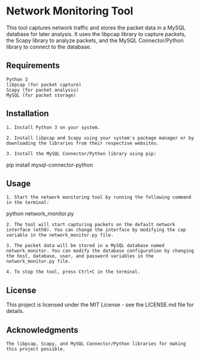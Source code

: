 # Network Monitoring Tool

This tool captures network traffic and stores the packet data in a MySQL database for later analysis. It uses the libpcap library to capture packets, the Scapy library to analyze packets, and the MySQL Connector/Python library to connect to the database.

## Requirements

    Python 3
    libpcap (for packet capture)
    Scapy (for packet analysis)
    MySQL (for packet storage)

## Installation

    1. Install Python 3 on your system.
    
    2. Install libpcap and Scapy using your system's package manager or by downloading the libraries from their respective websites.
    
    3. Install the MySQL Connector/Python library using pip:

pip install mysql-connector-python


## Usage

    1. Start the network monitoring tool by running the following command in the terminal:

python network_monitor.py

    2. The tool will start capturing packets on the default network interface (eth0). You can change the interface by modifying the cap variable in the network_monitor.py file.
    
    3. The packet data will be stored in a MySQL database named network_monitor. You can modify the database configuration by changing the host, database, user, and password variables in the network_monitor.py file.
    
    4. To stop the tool, press Ctrl+C in the terminal.

## License

This project is licensed under the MIT License - see the LICENSE.md file for details.

## Acknowledgments

    The libpcap, Scapy, and MySQL Connector/Python libraries for making this project possible.
